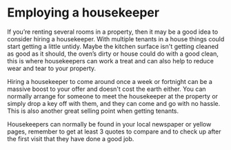 Employing a housekeeper
=======================
If you’re renting several rooms in a property, then it may be a good idea to
consider hiring a housekeeper. With multiple tenants in a house things could
start getting a little untidy. Maybe the kitchen surface isn't getting cleaned
as good as it should, the oven’s dirty or house could do with a good clean, this
is where housekeepers can work a treat and can also help to reduce wear and tear
to your property.

Hiring a housekeeper to come around once a week or fortnight can be a massive
boost to your offer and doesn't cost the earth either. You can normally arrange
for someone to meet the housekeeper at the property or simply drop a key off
with them, and they can come and go with no hassle. This is also another great
selling point when getting tenants.

Housekeepers can normally be found in your local newspaper or yellow pages,
remember to get at least 3 quotes to compare and to check up after the first
visit that they have done a good job.
